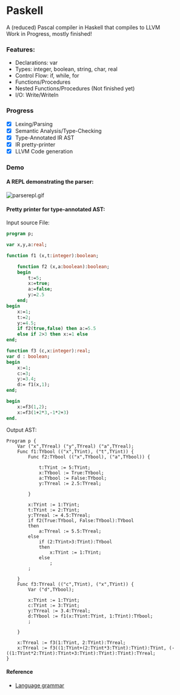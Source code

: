 # Paskell
A (reduced) Pascal compiler in Haskell that compiles to LLVM  
Work in Progress, mostly finished!  

### Features:   
- Declarations: var 
- Types: integer, boolean, string, char, real
- Control Flow: if, while, for    
- Functions/Procedures 
- Nested Functions/Procedures (Not finished yet) 
- I/O: Write/Writeln

### Progress  
- [x] Lexing/Parsing 
- [x] Semantic Analysis/Type-Checking
- [x] Type-Annotated IR AST
- [x] IR pretty-printer
- [x] LLVM Code generation 

### Demo
#### A REPL demonstrating the parser:  

![parserepl.gif](https://github.com/sam46/Paskell/blob/master/parserepl.PNG)
  
#### Pretty printer for type-annotated AST:  

Input source File:
```Pascal
program p;

var x,y,a:real;

function f1 (x,t:integer):boolean;

    function f2 (x,a:boolean):boolean;
    begin
        t:=5;
        x:=true;
        a:=false;
        y:=2.5
    end;
begin
    x:=1;
    t:=2;
    y:=4.5;
    if f2(true,false) then a:=5.5
    else if 2>3 then x:=1 else
end;

function f3 (c,x:integer):real;
var d : boolean;
begin
    x:=1;
    c:=3;
    y:=3.4;
    d:= f1(x,1);
end;

begin 
    x:=f3(1,2);
    x:=f3(1+2*3,-1*2+3)
end.
```

Output AST:

```
Program p {
    Var ("x",TYreal) ("y",TYreal) ("a",TYreal);
    Func f1:TYbool (("x",TYint), ("t",TYint)) {
        Func f2:TYbool (("x",TYbool), ("a",TYbool)) {

            t:TYint := 5:TYint;
            x:TYbool := True:TYbool;
            a:TYbool := False:TYbool;
            y:TYreal := 2.5:TYreal;

        }

        x:TYint := 1:TYint;
        t:TYint := 2:TYint;
        y:TYreal := 4.5:TYreal;
        if f2(True:TYbool, False:TYbool):TYbool
        then
            a:TYreal := 5.5:TYreal;
        else
            if (2:TYint>3:TYint):TYbool
            then
                x:TYint := 1:TYint;
            else
                ;
        ;

    }
    Func f3:TYreal (("c",TYint), ("x",TYint)) {
        Var ("d",TYbool);

        x:TYint := 1:TYint;
        c:TYint := 3:TYint;
        y:TYreal := 3.4:TYreal;
        d:TYbool := f1(x:TYint:TYint, 1:TYint):TYbool;
        ;

    }

    x:TYreal := f3(1:TYint, 2:TYint):TYreal;
    x:TYreal := f3((1:TYint+(2:TYint*3:TYint):TYint):TYint, (-((1:TYint*2:TYint):TYint+3:TYint):TYint):TYint):TYreal;
}
```



#### Reference 
- [Language grammar](http://courses.washington.edu/css448/zander/Project/grammar.pdf)

